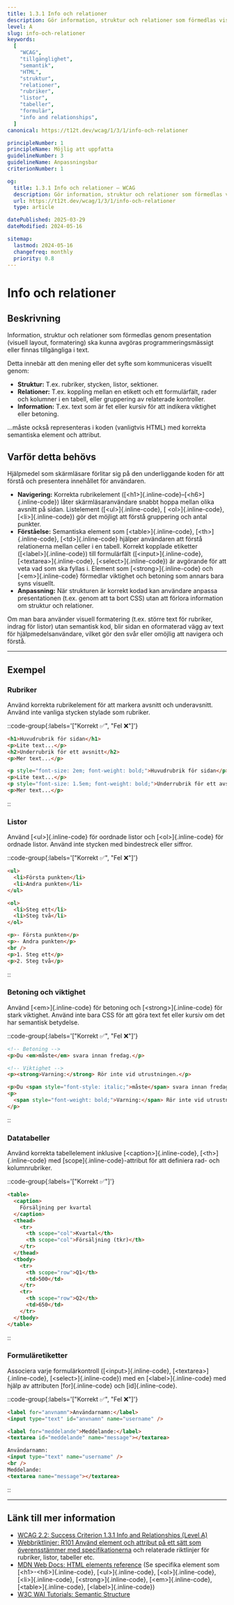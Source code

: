```yaml
---
title: 1.3.1 Info och relationer
description: Gör information, struktur och relationer som förmedlas visuellt tydliga även för hjälpmedel genom kod.
level: A
slug: info-och-relationer
keywords:
  [
    "WCAG",
    "tillgänglighet",
    "semantik",
    "HTML",
    "struktur",
    "relationer",
    "rubriker",
    "listor",
    "tabeller",
    "formulär",
    "info and relationships",
  ]
canonical: https://t12t.dev/wcag/1/3/1/info-och-relationer

principleNumber: 1
principleName: Möjlig att uppfatta
guidelineNumber: 3
guidelineName: Anpassningsbar
criterionNumber: 1

og:
  title: 1.3.1 Info och relationer – WCAG
  description: Gör information, struktur och relationer som förmedlas visuellt tydliga även för hjälpmedel genom kod.
  url: https://t12t.dev/wcag/1/3/1/info-och-relationer
  type: article

datePublished: 2025-03-29
dateModified: 2024-05-16

sitemap:
  lastmod: 2024-05-16
  changefreq: monthly
  priority: 0.8
---
```


# Info och relationer

## Beskrivning

Information, struktur och relationer som förmedlas genom presentation (visuell layout, formatering) ska kunna avgöras programmeringsmässigt eller finnas tillgängliga i text.

Detta innebär att den mening eller det syfte som kommuniceras visuellt genom:

- **Struktur:** T.ex. rubriker, stycken, listor, sektioner.
- **Relationer:** T.ex. koppling mellan en etikett och ett formulärfält, rader och kolumner i en tabell, eller gruppering av relaterade kontroller.
- **Information:** T.ex. text som är fet eller kursiv för att indikera viktighet eller betoning.

...måste också representeras i koden (vanligtvis HTML) med korrekta semantiska element och attribut.

## Varför detta behövs

Hjälpmedel som skärmläsare förlitar sig på den underliggande koden för att förstå och presentera innehållet för användaren.

- **Navigering:** Korrekta rubrikelement ([\<h1\>]{.inline-code}–[\<h6\>]{.inline-code}) låter skärmläsaranvändare snabbt hoppa mellan olika avsnitt på sidan. Listelement ([\<ul\>]{.inline-code}, [ \<ol\>]{.inline-code}, [\<li\>]{.inline-code}) gör det möjligt att förstå gruppering och antal punkter.
- **Förståelse:** Semantiska element som [\<table\>]{.inline-code}, [\<th\>]{.inline-code}, [\<td\>]{.inline-code} hjälper användaren att förstå relationerna mellan celler i en tabell. Korrekt kopplade etiketter ([\<label\>]{.inline-code}) till formulärfält ([\<input\>]{.inline-code}, [\<textarea\>]{.inline-code}, [\<select\>]{.inline-code}) är avgörande för att veta vad som ska fyllas i. Element som [\<strong\>]{.inline-code} och [\<em\>]{.inline-code} förmedlar viktighet och betoning som annars bara syns visuellt.
- **Anpassning:** När strukturen är korrekt kodad kan användare anpassa presentationen (t.ex. genom att ta bort CSS) utan att förlora information om struktur och relationer.

Om man bara använder visuell formatering (t.ex. större text för rubriker, indrag för listor) utan semantisk kod, blir sidan en oformaterad vägg av text för hjälpmedelsanvändare, vilket gör den svår eller omöjlig att navigera och förstå.

---

## Exempel

### Rubriker

Använd korrekta rubrikelement för att markera avsnitt och underavsnitt. Använd inte vanliga stycken stylade som rubriker.

::code-group{:labels='["Korrekt ✅", "Fel ❌"]'}

```html {1, 3} showLineNumbers
<h1>Huvudrubrik för sidan</h1>
<p>Lite text...</p>
<h2>Underrubrik för ett avsnitt</h2>
<p>Mer text...</p>
```

```html {1, 3} showLineNumbers
<p style="font-size: 2em; font-weight: bold;">Huvudrubrik för sidan</p>
<p>Lite text...</p>
<p style="font-size: 1.5em; font-weight: bold;">Underrubrik för ett avsnitt</p>
<p>Mer text...</p>
```

::

### Listor

Använd [\<ul\>]{.inline-code} för oordnade listor och [\<ol\>]{.inline-code} för ordnade listor. Använd inte stycken med bindestreck eller siffror.

::code-group{:labels='["Korrekt ✅", "Fel ❌"]'}

```html showLineNumbers
<ul>
  <li>Första punkten</li>
  <li>Andra punkten</li>
</ul>

<ol>
  <li>Steg ett</li>
  <li>Steg två</li>
</ol>
```

```html showLineNumbers
<p>- Första punkten</p>
<p>- Andra punkten</p>
<br />
<p>1. Steg ett</p>
<p>2. Steg två</p>
```

::

### Betoning och viktighet

Använd [\<em\>]{.inline-code} för betoning och [\<strong\>]{.inline-code} för stark viktighet. Använd inte bara CSS för att göra text fet eller kursiv om det har semantisk betydelse.

::code-group{:labels='["Korrekt ✅", "Fel ❌"]'}

```html showLineNumbers
<!-- Betoning -->
<p>Du <em>måste</em> svara innan fredag.</p>

<!-- Viktighet -->
<p><strong>Varning:</strong> Rör inte vid utrustningen.</p>
```

```html showLineNumbers
<p>Du <span style="font-style: italic;">måste</span> svara innan fredag.</p>
<p>
  <span style="font-weight: bold;">Varning:</span> Rör inte vid utrustningen.
</p>
```

::

### Datatabeller

Använd korrekta tabellelement inklusive [\<caption\>]{.inline-code}, [\<th\>]{.inline-code} med [scope]{.inline-code}-attribut för att definiera rad- och kolumnrubriker.

::code-group{:labels='["Korrekt ✅"]'}

```html {2, 4, 5, 7, 10} showLineNumbers
<table>
  <caption>
    Försäljning per kvartal
  </caption>
  <thead>
    <tr>
      <th scope="col">Kvartal</th>
      <th scope="col">Försäljning (tkr)</th>
    </tr>
  </thead>
  <tbody>
    <tr>
      <th scope="row">Q1</th>
      <td>500</td>
    </tr>
    <tr>
      <th scope="row">Q2</th>
      <td>650</td>
    </tr>
  </tbody>
</table>
```

::

### Formuläretiketter

Associera varje formulärkontroll ([\<input\>]{.inline-code}, [\<textarea\>]{.inline-code}, [\<select\>]{.inline-code}) med en [\<label\>]{.inline-code} med hjälp av attributen [for]{.inline-code} och [id]{.inline-code}.

::code-group{:labels='["Korrekt ✅", "Fel ❌"]'}

```html {1, 2} showLineNumbers
<label for="anvnamn">Användarnamn:</label>
<input type="text" id="anvnamn" name="username" />

<label for="meddelande">Meddelande:</label>
<textarea id="meddelande" name="message"></textarea>
```

```html showLineNumbers
Användarnamn:
<input type="text" name="username" />
<br />
Meddelande:
<textarea name="message"></textarea>
```

::

---

## Länk till mer information

- [WCAG 2.2: Success Criterion 1.3.1 Info and Relationships (Level A)](https://www.w3.org/WAI/WCAG22/Understanding/info-and-relationships.html)
- [Webbriktlinjer: R101 Använd element och attribut på ett sätt som överensstämmer med specifikationerna](https://www.digg.se/webbriktlinjer/alla-webbriktlinjer/anvand-element-och-attribut-pa-ett-satt-som-overensstammer-med-specifikationerna) och relaterade riktlinjer för rubriker, listor, tabeller etc.
- [MDN Web Docs: HTML elements reference](https://developer.mozilla.org/en-US/docs/Web/HTML/Element) (Se specifika element som [\<h1\>-\<h6\>]{.inline-code}, [\<ul\>]{.inline-code}, [\<ol\>]{.inline-code}, [\<li\>]{.inline-code}, [\<strong\>]{.inline-code}, [\<em\>]{.inline-code}, [\<table\>]{.inline-code}, [\<label\>]{.inline-code})
- [W3C WAI Tutorials: Semantic Structure](https://www.w3.org/WAI/tutorials/page-structure/semantic-structure/)
